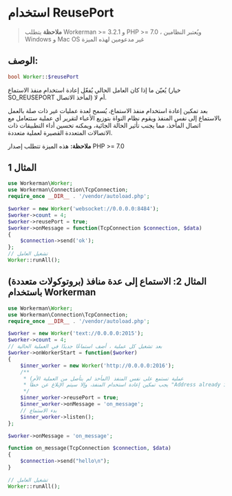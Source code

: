 # استخدام ReusePort
> **ملاحظة**
> يتطلب Workerman >= 3.2.1 و PHP >= 7.0 ، ويُعتبر النظامين Windows و Mac OS غير مدعومين لهذه الميزة

## الوصف:

```php
bool Worker::$reusePort
```

يُعيّن ما إذا كان العامل الحالي يُفعّل إعادة استخدام منفذ الاستماع (خيار SO_REUSEPORT لمأخذ الاتصال) أم لا.

بعد تمكين إعادة استخدام منفذ الاستماع، يُسمح لعدة عمليات غير ذات صلة بالعمل بالاستماع إلى نفس المنفذ ويقوم نظام النواة بتوزيع الأعباء لتقرير أي عملية ستتعامل مع اتصال المأخذ، مما يجنب تأثير الحالة الجائية، ويمكنه تحسين أداء التطبيقات ذات الاتصالات المتعددة القصيرة لعملية متعددة.

**ملاحظة:** هذه الميزة تتطلب إصدار PHP >= 7.0

## المثال 1

```php
use Workerman\Worker;
use Workerman\Connection\TcpConnection;
require_once __DIR__ . '/vendor/autoload.php';

$worker = new Worker('websocket://0.0.0.0:8484');
$worker->count = 4;
$worker->reusePort = true;
$worker->onMessage = function(TcpConnection $connection, $data)
{
    $connection->send('ok');
};
// تشغيل العامل
Worker::runAll();
```

## المثال 2: الاستماع إلى عدة منافذ (بروتوكولات متعددة) باستخدام Workerman

```php
use Workerman\Worker;
use Workerman\Connection\TcpConnection;
require_once __DIR__ . '/vendor/autoload.php';

$worker = new Worker('text://0.0.0.0:2015');
$worker->count = 4;
// بعد تشغيل كل عملية ، أضف استماعًا جديدًا في العملية الحالية
$worker->onWorkerStart = function($worker)
{
    $inner_worker = new Worker('http://0.0.0.0:2016');
    /**
     * عملية تستمع على نفس المنفذ (المأخذ لم يتأصل من العملية الأم)
     * يجب تمكين إعادة استخدام المنفذ، وإلا سيتم الإبلاغ عن خطأ "Address already in use"
     */
    $inner_worker->reusePort = true;
    $inner_worker->onMessage = 'on_message';
    // بدء الاستماع
    $inner_worker->listen();
};

$worker->onMessage = 'on_message';

function on_message(TcpConnection $connection, $data)
{
    $connection->send("hello\n");
}

// تشغيل العامل
Worker::runAll();
```
